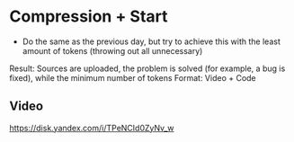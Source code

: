 # Compression + Start

- Do the same as the previous day, but try to achieve this with the least amount of tokens (throwing out all unnecessary)

Result: Sources are uploaded, the problem is solved (for example, a bug is fixed), while the minimum number of tokens
Format: Video + Code

## Video
https://disk.yandex.com/i/TPeNCId0ZyNv_w
